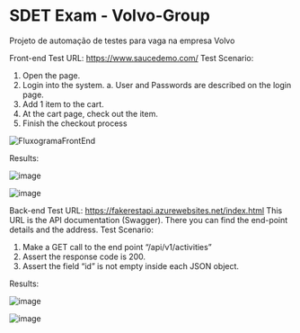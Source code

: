 # SDET Exam - Volvo-Group
Projeto de automação de testes para vaga na empresa Volvo

Front-end Test 
URL: https://www.saucedemo.com/ Test Scenario: 

1. Open the page. 
2. Login into the system. 
	a. User and Passwords are described on the login page. 
3. Add 1 item to the cart. 
4. At the cart page, check out the item. 
5. Finish the checkout process


![FluxogramaFrontEnd](https://github.com/user-attachments/assets/c2665b9b-455c-4a2f-a1ac-717a917184ed)


Results:

![image](https://github.com/user-attachments/assets/182e4e7c-63d6-4f31-a396-7574f341d906)

![image](https://github.com/user-attachments/assets/2cbbc566-c8ed-44a2-908b-5e38be132a2b)

 
Back-end Test 
URL: https://fakerestapi.azurewebsites.net/index.html This URL is the API documentation (Swagger). 
There you can find the end-point details and the address. 
Test Scenario: 

1. Make a GET call to the end point “/api/v1/activities” 
2. Assert the response code is 200. 
3. Assert the field “id” is not empty inside each JSON object.

Results:
 
![image](https://github.com/user-attachments/assets/c85284d2-8817-4295-9a43-6f6c0e129473)
 
![image](https://github.com/user-attachments/assets/7a46dd0e-9215-4309-8681-8118ea7f762c)



